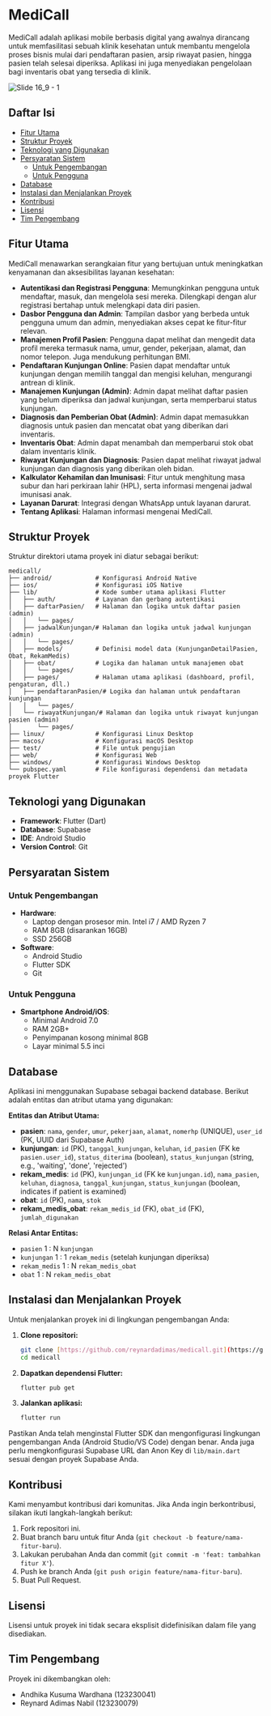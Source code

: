 # MediCall

MediCall adalah aplikasi mobile berbasis digital yang awalnya dirancang untuk memfasilitasi sebuah klinik kesehatan untuk membantu mengelola proses bisnis mulai dari pendaftaran pasien, arsip riwayat pasien, hingga pasien telah selesai diperiksa. Aplikasi ini juga menyediakan pengelolaan bagi inventaris obat yang tersedia di klinik. 


![Slide 16_9 - 1](https://github.com/user-attachments/assets/7aa3e9e4-40aa-47d4-963e-b84fda5b44ff)

## Daftar Isi

- [Fitur Utama](#fitur-utama)
- [Struktur Proyek](#struktur-proyek)
- [Teknologi yang Digunakan](#teknologi-yang-digunakan)
- [Persyaratan Sistem](#persyaratan-sistem)
  - [Untuk Pengembangan](#untuk-pengembangan)
  - [Untuk Pengguna](#untuk-pengguna)
- [Database](#database)
- [Instalasi dan Menjalankan Proyek](#instalasi-dan-menjalankan-proyek)
- [Kontribusi](#kontribusi)
- [Lisensi](#lisensi)
- [Tim Pengembang](#tim-pengembang)

## Fitur Utama

MediCall menawarkan serangkaian fitur yang bertujuan untuk meningkatkan kenyamanan dan aksesibilitas layanan kesehatan:

* **Autentikasi dan Registrasi Pengguna**: Memungkinkan pengguna untuk mendaftar, masuk, dan mengelola sesi mereka. Dilengkapi dengan alur registrasi bertahap untuk melengkapi data diri pasien.
* **Dasbor Pengguna dan Admin**: Tampilan dasbor yang berbeda untuk pengguna umum dan admin, menyediakan akses cepat ke fitur-fitur relevan.
* **Manajemen Profil Pasien**: Pengguna dapat melihat dan mengedit data profil mereka termasuk nama, umur, gender, pekerjaan, alamat, dan nomor telepon. Juga mendukung perhitungan BMI.
* **Pendaftaran Kunjungan Online**: Pasien dapat mendaftar untuk kunjungan dengan memilih tanggal dan mengisi keluhan, mengurangi antrean di klinik.
* **Manajemen Kunjungan (Admin)**: Admin dapat melihat daftar pasien yang belum diperiksa dan jadwal kunjungan, serta memperbarui status kunjungan.
* **Diagnosis dan Pemberian Obat (Admin)**: Admin dapat memasukkan diagnosis untuk pasien dan mencatat obat yang diberikan dari inventaris.
* **Inventaris Obat**: Admin dapat menambah dan memperbarui stok obat dalam inventaris klinik.
* **Riwayat Kunjungan dan Diagnosis**: Pasien dapat melihat riwayat jadwal kunjungan dan diagnosis yang diberikan oleh bidan.
* **Kalkulator Kehamilan dan Imunisasi**: Fitur untuk menghitung masa subur dan hari perkiraan lahir (HPL), serta informasi mengenai jadwal imunisasi anak.
* **Layanan Darurat**: Integrasi dengan WhatsApp untuk layanan darurat.
* **Tentang Aplikasi**: Halaman informasi mengenai MediCall.

## Struktur Proyek

Struktur direktori utama proyek ini diatur sebagai berikut: 
```
medicall/
├── android/            # Konfigurasi Android Native
├── ios/                # Konfigurasi iOS Native
├── lib/                # Kode sumber utama aplikasi Flutter
│   ├── auth/           # Layanan dan gerbang autentikasi
│   ├── daftarPasien/   # Halaman dan logika untuk daftar pasien (admin)
│   │   └── pages/
│   ├── jadwalKunjungan/# Halaman dan logika untuk jadwal kunjungan (admin)
│   │   └── pages/
│   ├── models/         # Definisi model data (KunjunganDetailPasien, Obat, RekamMedis)
│   ├── obat/           # Logika dan halaman untuk manajemen obat
│   │   └── pages/
│   ├── pages/          # Halaman utama aplikasi (dashboard, profil, pengaturan, dll.)
│   ├── pendaftaranPasien/# Logika dan halaman untuk pendaftaran kunjungan
│   │   └── pages/
│   └── riwayatKunjungan/# Halaman dan logika untuk riwayat kunjungan pasien (admin)
│       └── pages/
├── linux/              # Konfigurasi Linux Desktop
├── macos/              # Konfigurasi macOS Desktop
├── test/               # File untuk pengujian
├── web/                # Konfigurasi Web
├── windows/            # Konfigurasi Windows Desktop
└── pubspec.yaml        # File konfigurasi dependensi dan metadata proyek Flutter 
```
## Teknologi yang Digunakan

* **Framework**: Flutter (Dart)
* **Database**: Supabase
* **IDE**: Android Studio
* **Version Control**: Git

## Persyaratan Sistem

### Untuk Pengembangan

* **Hardware**:
    * Laptop dengan prosesor min. Intel i7 / AMD Ryzen 7
    * RAM 8GB (disarankan 16GB)
    * SSD 256GB
* **Software**:
    * Android Studio
    * Flutter SDK
    * Git

### Untuk Pengguna

* **Smartphone Android/iOS**:
    * Minimal Android 7.0 
    * RAM 2GB+
    * Penyimpanan kosong minimal 8GB
    * Layar minimal 5.5 inci

## Database

Aplikasi ini menggunakan Supabase sebagai backend database. Berikut adalah entitas dan atribut utama yang digunakan:

**Entitas dan Atribut Utama:**

* **pasien**: `nama`, `gender`, `umur`, `pekerjaan`, `alamat`, `nomerhp` (UNIQUE), `user_id` (PK, UUID dari Supabase Auth)
* **kunjungan**: `id` (PK), `tanggal_kunjungan`, `keluhan`, `id_pasien` (FK ke `pasien.user_id`), `status_diterima` (boolean), `status_kunjungan` (string, e.g., 'waiting', 'done', 'rejected')
* **rekam_medis**: `id` (PK), `kunjungan_id` (FK ke `kunjungan.id`), `nama_pasien`, `keluhan`, `diagnosa`, `tanggal_kunjungan`, `status_kunjungan` (boolean, indicates if patient is examined)
* **obat**: `id` (PK), `nama`, `stok`
* **rekam_medis_obat**: `rekam_medis_id` (FK), `obat_id` (FK), `jumlah_digunakan`

**Relasi Antar Entitas:**

* `pasien` 1 : N `kunjungan`
* `kunjungan` 1 : 1 `rekam_medis` (setelah kunjungan diperiksa)
* `rekam_medis` 1 : N `rekam_medis_obat`
* `obat` 1 : N `rekam_medis_obat`

## Instalasi dan Menjalankan Proyek

Untuk menjalankan proyek ini di lingkungan pengembangan Anda:

1.  **Clone repositori:**
    ```bash
    git clone [https://github.com/reynardadimas/medicall.git](https://github.com/reynardadimas/medicall.git)
    cd medicall
    ```
2.  **Dapatkan dependensi Flutter:**
    ```bash
    flutter pub get
    ```
3.  **Jalankan aplikasi:**
    ```bash
    flutter run
    ```

Pastikan Anda telah menginstal Flutter SDK dan mengonfigurasi lingkungan pengembangan Anda (Android Studio/VS Code) dengan benar. Anda juga perlu mengkonfigurasi Supabase URL dan Anon Key di `lib/main.dart` sesuai dengan proyek Supabase Anda.

## Kontribusi

Kami menyambut kontribusi dari komunitas. Jika Anda ingin berkontribusi, silakan ikuti langkah-langkah berikut:

1.  Fork repositori ini.
2.  Buat branch baru untuk fitur Anda (`git checkout -b feature/nama-fitur-baru`).
3.  Lakukan perubahan Anda dan commit (`git commit -m 'feat: tambahkan fitur X'`).
4.  Push ke branch Anda (`git push origin feature/nama-fitur-baru`).
5.  Buat Pull Request.

## Lisensi

Lisensi untuk proyek ini tidak secara eksplisit didefinisikan dalam file yang disediakan.

## Tim Pengembang

Proyek ini dikembangkan oleh:

* Andhika Kusuma Wardhana (123230041)
* Reynard Adimas Nabil (123230079)

